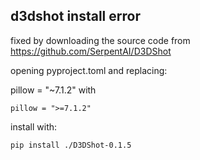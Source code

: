 ## d3dshot install error

fixed by downloading the source code from https://github.com/SerpentAI/D3DShot 

opening pyproject.toml and replacing:
    
   pillow = "~7.1.2" with   
    
    pillow = ">=7.1.2"

install with:
  
    pip install ./D3DShot-0.1.5
